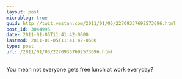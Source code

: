 ```yaml
---
layout: post
microblog: true
guid: http://twit.vmstan.com/2011/01/05/22709337692573696.html
post_id: 3044995
date: 2011-01-05T11:41:42-0600
lastmod: 2011-01-05T11:41:42-0600
type: post
url: /2011/01/05/22709337692573696.html
---
```

You mean not everyone gets free lunch at work everyday?
